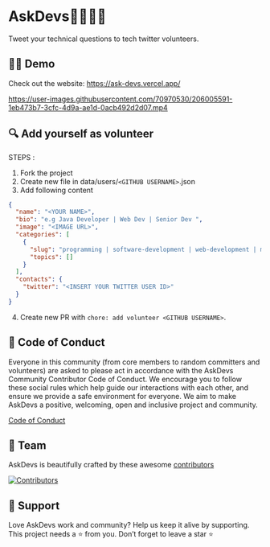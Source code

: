 # AskDevs👩‍💻👨‍💻

Tweet your technical questions to tech twitter volunteers.

## 👨‍💻 Demo

Check out the website: https://ask-devs.vercel.app/

https://user-images.githubusercontent.com/70970530/206005591-1eb473b7-3cfc-4d9a-ae1d-0acb492d2d07.mp4

## 🔍 Add yourself as volunteer

STEPS :

1. Fork the project
2. Create new file in data/users/`<GITHUB USERNAME>`.json
3. Add following content

```json
{
  "name": "<YOUR NAME>",
  "bio": "e.g Java Developer | Web Dev | Senior Dev ",
  "image": "<IMAGE URL>",
  "categories": [
    {
      "slug": "programming | software-development | web-development | mobile-development | data-science",
      "topics": []
    }
  ],
  "contacts": {
    "twitter": "<INSERT YOUR TWITTER USER ID>"
  }
}
```

4. Create new PR with `chore: add volunteer <GITHUB USERNAME>`.

## 📄 Code of Conduct

Everyone in this community (from core members to random committers and volunteers) are asked to please act in accordance with the AskDevs Community Contributor Code of Conduct. We encourage you to follow these social rules which help guide our interactions with each other, and ensure we provide a safe environment for everyone. We aim to make AskDevs a positive, welcoming, open and inclusive project and community.

[Code of Conduct](CODE_OF_CONDUCT.md)

<!--- ## 👨‍🍳 Contribute

See the [contributing docs](contributing.md) -->

## 🙌 Team

AskDevs is beautifully crafted by these awesome [contributors](https://github.com/codewithvoid/AskDevs/graphs/contributors)

[![Contributors](https://contrib.rocks/image?repo=codewithvoid/AskDevs)](https://github.com/codewithvoid/AskDevs/graphs/contributors)

## 🙏 Support

Love AskDevs work and community? Help us keep it alive by supporting.
This project needs a ⭐️ from you. Don’t forget to leave a star ⭐️
